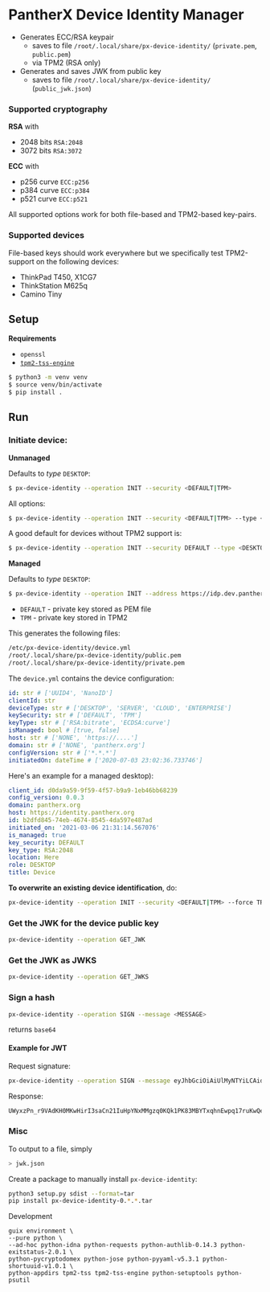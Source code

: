 # PantherX Device Identity Manager

- Generates ECC/RSA keypair
   - saves to file `/root/.local/share/px-device-identity/` (`private.pem`, `public.pem`)
   - via TPM2 (RSA only)
- Generates and saves JWK from public key
   - saves to file `/root/.local/share/px-device-identity/` (`public_jwk.json`)

### Supported cryptography

**RSA** with
- 2048 bits `RSA:2048`
- 3072 bits `RSA:3072`

**ECC** with
- p256 curve `ECC:p256`
- p384 curve `ECC:p384`
- p521 curve `ECC:p521`

All supported options work for both file-based and TPM2-based key-pairs.

### Supported devices

File-based keys should work everywhere but we specifically test TPM2-support on the following devices:

- ThinkPad T450, X1CG7
- ThinkStation M625q
- Camino Tiny

## Setup

**Requirements**

- `openssl`
- [`tpm2-tss-engine`](https://github.com/tpm2-software/tpm2-tss-engine)

```bash
$ python3 -m venv venv
$ source venv/bin/activate
$ pip install .
```

## Run

### Initiate device:

**Unmanaged**

Defaults to _type_ `DESKTOP`:

```bash
$ px-device-identity --operation INIT --security <DEFAULT|TPM>
```

All options:

```bash
$ px-device-identity --operation INIT --security <DEFAULT|TPM> --type <DESKTOP|SERVER|CLOUD|ENTERPRISE> --keytype <RSA:2048|RSA:3072|ECC:p256|ECC:p384|ECC:p521>
```

A good default for devices without TPM2 support is:

```bash
$ px-device-identity --operation INIT --security DEFAULT --type <DESKTOP|SERVER|CLOUD|ENTERPRISE> --keytype ECC:p256
```

**Managed**

Defaults to _type_ `DESKTOP`:

```bash
$ px-device-identity --operation INIT --address https://idp.dev.pantherx.dev --security <DEFAULT|TPM> --type <DESKTOP|SERVER|CLOUD|ENTERPRISE>
```

- `DEFAULT` - private key stored as PEM file
- `TPM` - private key stored in TPM2

This generates the following files:

```bash
/etc/px-device-identity/device.yml
/root/.local/share/px-device-identity/public.pem
/root/.local/share/px-device-identity/private.pem
```

The `device.yml` contains the device configuration:

```yml
id: str # ['UUID4', 'NanoID']
clientId: str
deviceType: str # ['DESKTOP', 'SERVER', 'CLOUD', 'ENTERPRISE']
keySecurity: str # ['DEFAULT', 'TPM']
keyType: str # ['RSA:bitrate', 'ECDSA:curve']
isManaged: bool # [true, false]
host: str # ['NONE', 'https://....']
domain: str # ['NONE', 'pantherx.org']
configVersion: str # ['*.*.*']
initiatedOn: dateTime # ['2020-07-03 23:02:36.733746']
```

Here's an example for a managed desktop):

```yml
client_id: d0da9a59-9f59-4f57-b9a9-1eb46bb68239
config_version: 0.0.3
domain: pantherx.org
host: https://identity.pantherx.org
id: b2dfd845-74eb-4674-8545-4da597e487ad
initiated_on: '2021-03-06 21:31:14.567076'
is_managed: true
key_security: DEFAULT
key_type: RSA:2048
location: Here
role: DESKTOP
title: Device
```

**To overwrite an existing device identification**, do:

```bash
px-device-identity --operation INIT --security <DEFAULT|TPM> --force TRUE
```

### Get the JWK for the device public key

```bash
px-device-identity --operation GET_JWK
```

### Get the JWK as JWKS

```bash
px-device-identity --operation GET_JWKS
```

### Sign a hash

```bash
px-device-identity --operation SIGN --message <MESSAGE>
```

returns `base64`

#### Example for JWT

Request signature:

```bash
px-device-identity --operation SIGN --message eyJhbGciOiAiUlMyNTYiLCAidHlwZSI6ICJKV1QifQ.eyJhcHBfaWQiOiAiYzNlZmMzYTYtZGE1MS00N2IwLWFiNTYtOTA4MjRkYTFmNDNmIn0
```

Response:

```bash
UWyxzPn_r9VAdKH0MKwHirI3saCn21IuHpYNxMMgzq0KQk1PK83MBYTxqhnEwpq17ruKwQehhXb5bPg4Z9XF6a_dotdyZ8gYlrOefyBPBD712k0gPFOmf0KtJn6jYaR10lPbRyKI-fo21sb-0COp7Sb62rwNPv43tABiFD5C7mltYlH2EF2lN58uDytQypUCToWSapcRgfO9L5NCGShsjubBKkoLjzrP4qPC-AB8-EQx8jCm2hzy0dPg0GtppG1ZnLzeB0g2Vt4dFH21bjVO4o97CNb95PP6pZhNdqOq5LjsTfS6CbFi3h5bXHQQN_VU2mjq_E_5_QDeH8SAAFW-2g
```

### Misc

To output to a file, simply

```bash
> jwk.json
```

Create a package to manually install `px-device-identity`:

```bash
python3 setup.py sdist --format=tar
pip install px-device-identity-0.*.*.tar
```

Development

```
guix environment \
--pure python \
--ad-hoc python-idna python-requests python-authlib-0.14.3 python-exitstatus-2.0.1 \
python-pycryptodomex python-jose python-pyyaml-v5.3.1 python-shortuuid-v1.0.1 \
python-appdirs tpm2-tss tpm2-tss-engine python-setuptools python-psutil
```